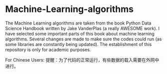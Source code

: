 # Machine-Learning-algorithms
The Machine Learning algorithms are taken from the book Python Data Science Handbook written by Jake VanderPlas (a really AWESOME work).
I have selected some important parts of this book about machine learning algorithms.
Several changes are made to make sure the codes could run (as some libraries are constantly being updated).
The establishment of this repository is only for academic purposes.

For Chinese Users:
提醒：为了代码的正常运行，有些数据的载入需要在外网中进行。
